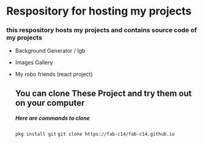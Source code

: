 # Respository for hosting my projects
### this respository hosts my projects and contains source code of my projects 
- Background Generator / Igb
- Images Gallery
- My robo friends (react project)

  ## You can clone These Project and try them out on your computer
  ##### Here are commands to clone
  ```pkg install git```
  ```git clone https://fab-c14/fab-c14.github.io```


